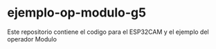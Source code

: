 # ejemplo-op-modulo-g5
Este repositorio contiene el codigo para el ESP32CAM y el ejemplo del operador Modulo
